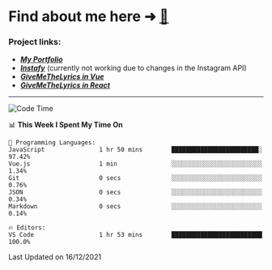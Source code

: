 # Find about me here ➜ [🧑](https://pauabella.dev)

### Project links:
- ***[My Portfolio](https://pauabella.dev)***
- ***[Instafy](https://instafy.me)*** (currently not working due to changes in the Instagram API)
- ***[GiveMeTheLyrics in Vue](https://lyrics.pauabella.dev)***
- ***[GiveMeTheLyrics in React](https://pauabella.dev/GiveMeTheLyrics)***

---
<!--START_SECTION:waka-->
![Code Time](http://img.shields.io/badge/Code%20Time-724%20hrs%2040%20mins-blue)

📊 **This Week I Spent My Time On** 

```text
💬 Programming Languages: 
JavaScript               1 hr 50 mins        ████████████████████████░   97.42% 
Vue.js                   1 min               ░░░░░░░░░░░░░░░░░░░░░░░░░   1.34% 
Git                      0 secs              ░░░░░░░░░░░░░░░░░░░░░░░░░   0.76% 
JSON                     0 secs              ░░░░░░░░░░░░░░░░░░░░░░░░░   0.34% 
Markdown                 0 secs              ░░░░░░░░░░░░░░░░░░░░░░░░░   0.14%

🔥 Editors: 
VS Code                  1 hr 53 mins        █████████████████████████   100.0%

```


 Last Updated on 16/12/2021
<!--END_SECTION:waka-->
